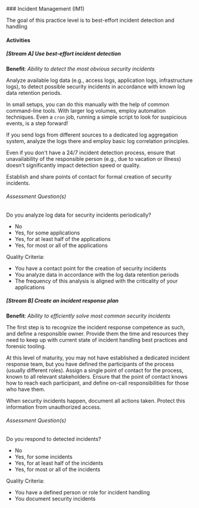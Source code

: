 <div class="new-page"/>
### Incident Management (IM1)

The goal of this practice level is to best-effort incident detection and handling

#### Activities

##### [Stream A] Use best-effort incident detection
<b>Benefit</b>: <i>Ability to detect the most obvious security incidents</i>

Analyze available log data (e.g., access logs, application logs, infrastructure logs), to detect possible security incidents in accordance with known log data retention periods.

In small setups, you can do this manually with the help of common command-line tools. With larger log volumes, employ automation techniques. Even a `cron` job, running a simple script to look for suspicious events, is a step forward!

If you send logs from different sources to a dedicated log aggregation system, analyze the logs there and employ basic log correlation principles.

Even if you don't have a 24/7 incident detection process, ensure that unavailability of the responsible person (e.g., due to vacation or illness) doesn't significantly impact detection speed or quality.

Establish and share points of contact for formal creation of security incidents.


###### Assessment Question(s)
Do you analyze log data for security incidents periodically?

- No
- Yes, for some applications
- Yes, for at least half of the applications
- Yes, for most or all of the applications


Quality Criteria:

- You have a contact point for the creation of security incidents
- You analyze data in accordance with the log data retention periods
- The frequency of this analysis is aligned with the criticality of your applications


##### [Stream B] Create an incident response plan
<b>Benefit</b>: <i>Ability to efficiently solve most common security incidents</i>

The first step is to recognize the incident response competence as such, and define a responsible owner. Provide them the time and resources they need to keep up with current state of incident handling best practices and forensic tooling.

At this level of maturity, you may not have established a dedicated incident response team, but you have defined the participants of the process (usually different roles). Assign a single point of contact for the process, known to all relevant stakeholders. Ensure that the point of contact knows how to reach each participant, and define on-call responsibilities for those who have them.

When security incidents happen, document all actions taken. Protect this information from unauthorized access.


###### Assessment Question(s)
Do you respond to detected incidents?

- No
- Yes, for some incidents
- Yes, for at least half of the incidents
- Yes, for most or all of the incidents


Quality Criteria:

- You have a defined person or role for incident handling
- You document security incidents

